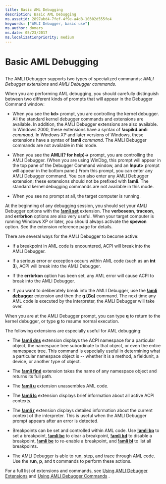 ```yaml
---
title: Basic AML Debugging
description: Basic AML Debugging
ms.assetid: 2897abd4-7fef-4f9e-a4d8-10302d555fe4
keywords: ["AMLI Debugger, basic use"]
ms.author: domars
ms.date: 05/23/2017
ms.localizationpriority: medium
---
```


# Basic AML Debugging


## <span id="ddk_basic_aml_debugging_dbg"></span><span id="DDK_BASIC_AML_DEBUGGING_DBG"></span>


The AMLI Debugger supports two types of specialized commands: *AMLI Debugger extensions* and *AMLI Debugger commands*.

When you are performing AML debugging, you should carefully distinguish between two different kinds of prompts that will appear in the Debugger Command window:

-   When you see the **kd&gt;** prompt, you are controlling the kernel debugger. All the standard kernel debugger commands and extensions are available. In addition, the AMLI Debugger extensions are also available. In Windows 2000, these extensions have a syntax of **!acpikd.amli** *command*. In Windows XP and later versions of Windows, these extensions have a syntax of **!amli** *command*. The AMLI Debugger commands are not available in this mode.

-   When you see the **AMLI(? for help)-&gt;** prompt, you are controlling the AMLI Debugger. (When you are using WinDbg, this prompt will appear in the top pane of the Debugger Command window, and an **Input&gt;** prompt will appear in the bottom pane.) From this prompt, you can enter any AMLI Debugger command. You can also enter any AMLI Debugger extension; these extensions should not be prefixed with **!amli**. The standard kernel debugging commands are not available in this mode.

-   When you see no prompt at all, the target computer is running.

At the beginning of any debugging session, you should set your AMLI Debugger options with the [**!amli set**](-amli-set.md) extension. The **verboseon**, **traceon**, and **errbrkon** options are also very useful. When your target computer is running Windows XP or later, you should always activate the **spewon** option. See the extension reference page for details.

There are several ways for the AMLI Debugger to become active:

-   If a breakpoint in AML code is encountered, ACPI will break into the AMLI Debugger.

-   If a serious error or exception occurs within AML code (such as an **int 3**), ACPI will break into the AMLI Debugger.

-   If the **errbrkon** option has been set, any AML error will cause ACPI to break into the AMLI Debugger.

-   If you want to deliberately break into the AMLI Debugger, use the [**!amli debugger**](-amli-debugger.md) extension and then the [**g (Go)**](g--go-.md) command. The next time any AML code is executed by the interpreter, the AMLI Debugger will take over.

When you are at the AMLI Debugger prompt, you can type **q** to return to the kernel debugger, or type **g** to resume normal execution.

The following extensions are especially useful for AML debugging:

-   The [**!amli dns**](-amli-dns.md) extension displays the ACPI namespace for a particular object, the namespace tree subordinate to that object, or even the entire namespace tree. This command is especially useful in determining what a particular namespace object is -- whether it is a method, a fieldunit, a device, or another type of object.

-   The [**!amli find**](-amli-find.md) extension takes the name of any namespace object and returns its full path.

-   The [**!amli u**](-amli-u.md) extension unassembles AML code.

-   The [**!amli lc**](-amli-lc.md) extension displays brief information about all active ACPI contexts.

-   The [**!amli r**](-amli-r.md) extension displays detailed information about the current context of the interpreter. This is useful when the AMLI Debugger prompt appears after an error is detected.

-   Breakpoints can be set and controlled within AML code. Use [**!amli bp**](-amli-bp.md) to set a breakpoint, [**!amli bc**](-amli-bc.md) to clear a breakpoint, [**!amli bd**](-amli-bd.md) to disable a breakpoint, [**!amli be**](-amli-be.md) to re-enable a breakpoint, and [**!amli bl**](-amli-bl.md) to list all breakpoints.

-   The AMLI Debugger is able to run, step, and trace through AML code. Use the **run**, **p**, and **t** commands to perform these actions.

For a full list of extensions and commands, see [Using AMLI Debugger Extensions](using-amli-debugger-extensions.md) and [Using AMLI Debugger Commands](using-amli-debugger-commands.md) .

 

 





